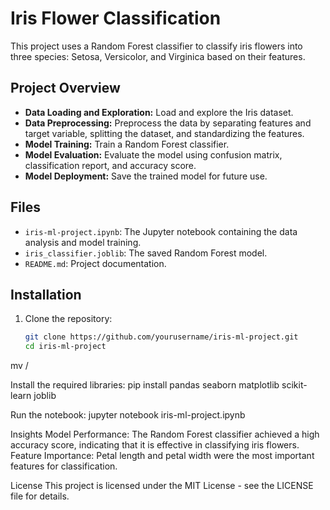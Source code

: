 # Iris Flower Classification

This project uses a Random Forest classifier to classify iris flowers into three species: Setosa, Versicolor, and Virginica based on their features.

## Project Overview

- **Data Loading and Exploration:** Load and explore the Iris dataset.
- **Data Preprocessing:** Preprocess the data by separating features and target variable, splitting the dataset, and standardizing the features.
- **Model Training:** Train a Random Forest classifier.
- **Model Evaluation:** Evaluate the model using confusion matrix, classification report, and accuracy score.
- **Model Deployment:** Save the trained model for future use.

## Files

- `iris-ml-project.ipynb`: The Jupyter notebook containing the data analysis and model training.
- `iris_classifier.joblib`: The saved Random Forest model.
- `README.md`: Project documentation.

## Installation

1. Clone the repository:
   ```sh
   git clone https://github.com/yourusername/iris-ml-project.git
   cd iris-ml-project
mv /

Install the required libraries:
pip install pandas seaborn matplotlib scikit-learn joblib

Run the notebook:
jupyter notebook iris-ml-project.ipynb

Insights
Model Performance: The Random Forest classifier achieved a high accuracy score, indicating that it is effective in classifying iris flowers.
Feature Importance: Petal length and petal width were the most important features for classification.

License
This project is licensed under the MIT License - see the LICENSE file for details.